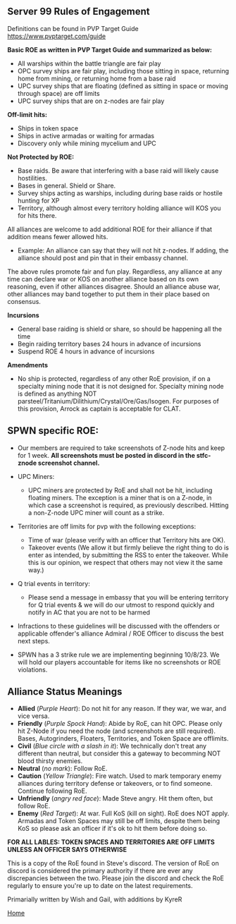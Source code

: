## Server 99 Rules of Engagement

Definitions can be found in PVP Target Guide https://www.pvptarget.com/guide 

**Basic ROE as written in PVP Target Guide and summarized as below:**
- All warships within the battle triangle are fair play
- OPC survey ships are fair play, including those sitting in space, returning home from mining, or returning home from a base raid
- UPC survey ships that are floating (defined as sitting in space or moving through space) are off limits
- UPC survey ships that are on z-nodes are fair play

**Off-limit hits:**
- Ships in token space
- Ships in active armadas or waiting for armadas
- Discovery only while mining mycelium and UPC

**Not Protected by ROE:**
- Base raids. Be aware that interfering with a base raid will likely cause hostilities. 
- Bases in general. Shield or Share.
- Survey ships acting as warships, including during base raids or hostile hunting for XP
- Territory, although almost every territory holding alliance will KOS you for hits there.

All alliances are welcome to add additional ROE for their alliance if that addition means fewer allowed hits.
- Example: An alliance can say that they will not hit z-nodes. If adding, the alliance should post and pin that in their embassy channel. 

The above rules promote fair and fun play. Regardless, any alliance at any time can declare war or KOS on another alliance based on its own reasoning, even if other alliances disagree. Should an alliance abuse war, other alliances may band together to put them in their place based on consensus.

**Incursions**
- General base raiding is shield or share, so should be happening all the time
- Begin raiding territory bases 24 hours in advance of incursions
- Suspend ROE 4 hours in advance of incursions

**Amendments**
- No ship is protected, regardless of any other RoE provision, if on a specialty mining node that it is not designed for. Specialty mining node is defined as anything NOT parsteel/Tritanium/Dilithium/Crystal/Ore/Gas/Isogen. For purposes of this provision, Arrock as captain is acceptable for CLAT.

## SPWN specific ROE:

- Our members are required to take screenshots of Z-node hits and keep for 1 week. **All screenshots must be posted in discord in the stfc-znode screenshot channel.**

- UPC Miners:
    - UPC miners are protected by RoE and shall not be hit, including floating miners. The exception is a miner that is on a Z-node, in which case a screenshot is required, as previously described. Hitting a non-Z-node UPC miner will count as a strike.

- Territories are off limits for pvp with the following exceptions:
    - Time of war (please verify with an officer that Territory hits are OK).
    - Takeover events (We allow it but firmly believe the right thing to do is enter as intended, by submitting the RSS to enter the takeover. While this is our opinion, we respect that others may not view it the same way.)

- Q trial events in territory:
    - Please send a message in embassy that you will be entering territory for Q trial events & we will do our utmost to respond quickly and notify in AC that you are not to be harmed

- Infractions to these guidelines will be discussed with the offenders or applicable offender's alliance Admiral / ROE Officer to discuss the best next steps.

- SPWN has a 3 strike rule we are implementing beginning 10/8/23. We will hold our players accountable for items like no screenshots or ROE violations.


## Alliance Status Meanings

- **Allied** (*Purple Heart*): Do not hit for any reason. If they war, we war, and vice versa.
- **Friendly** (*Purple Spock Hand*): Abide by RoE, can hit OPC. Please only hit Z-Node if you need the node (and screenshots are still required). Bases, Autogrinders, Floaters, Territories, and Token Space are offlimits.
- **Civil** (*Blue circle with a slash in it*): We technically don't treat any different than neutral, but consider this a gateway to becomming NOT blood thirsty enemies.
- **Neutral** (*no mark*): Follow RoE.
- **Caution** (*Yellow Triangle*): Fire watch. Used to mark temporary enemy alliances during territory defense or takeovers, or to find someone. Continue following RoE.
- **Unfriendly** (*angry red face*): Made Steve angry. Hit them often, but follow RoE.
- **Enemy** (*Red Target*): At war. Full KoS (kill on sight). RoE does NOT apply. Armadas and Token Spaces may still be off limits, despite them being KoS so please ask an officer if it's ok to hit them before doing so.

**FOR ALL LABLES: TOKEN SPACES AND TERRITORIES ARE OFF LIMITS UNLESS AN OFFICER SAYS OTHERWISE**

This is a copy of the RoE found in Steve's discord. The version of RoE on discord is considered the primary authority if there are ever any discrepancies between the two. Please join the discord and check the RoE regularly to ensure you're up to date on the latest requirements.

Primarially written by Wish and Gail, with additions by KyreR

[Home](https://github.com/KyreSPWN/SPWN)
